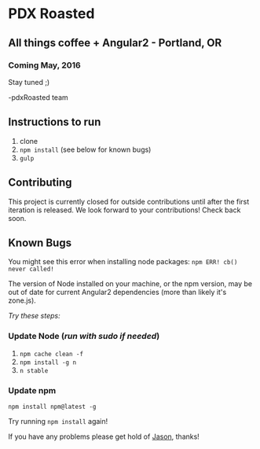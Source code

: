 # PDX Roasted
## All things coffee + Angular2 - Portland, OR
### Coming May, 2016
Stay tuned ;)

-pdxRoasted team

## Instructions to run
1. clone
2. `npm install` (see below for known bugs)
3. `gulp`

## Contributing
This project is currently closed for outside contributions until after the first iteration is released. We look forward to your contributions! Check back soon.

## Known Bugs
You might see this error when installing node packages: `npm ERR! cb() never called!`

The version of Node installed on your machine, or the npm version, may be out of date for current Angular2 dependencies (more than likely it's zone.js).

*Try these steps:*
### Update Node (_run with sudo if needed_)
1. `npm cache clean -f`
2. `npm install -g n`
3. `n stable`

### Update npm
`npm install npm@latest -g`

Try running `npm install` again!

If you have any problems please get hold of [Jason](http://www.jason-awbrey.com/contact), thanks!
